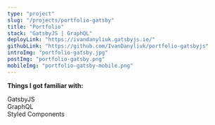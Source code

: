 ```yaml
---
type: "project"
slug: "/projects/portfolio-gatsby"
title: "Portfolio"
stack: "GatsbyJS | GraphQL"
deployLink: "https://ivandanyliuk.gatsbyjs.io/"
githubLink: "https://github.com/IvanDanyliuk/portfolio-gatsbyjs"
introImg: "portfolio-gatsby.jpg"
postImg: "portfolio-gatsby.png"
mobileImg: "portfolio-gatsby-mobile.png"
---
```


<b>Things I got familiar with:</b>
<div>GatsbyJS</div>
<div>GraphQL</div>
<div>Styled Components</div>